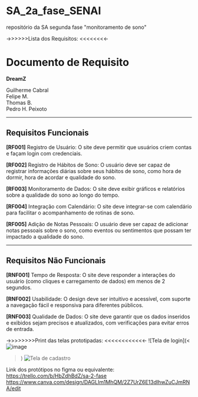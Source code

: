 # SA_2a_fase_SENAI
repositório da SA segunda fase "monitoramento de sono" 


->>>>>>Lista dos Requisitos: <<<<<<<<-

# Documento de Requisito
**DreamZ**

Guilherme Cabral  
Felipe M.  
Thomas B.  
Pedro H. Peixoto  

---

## Requisitos Funcionais

**[RF001]** Registro de Usuário: O site deve permitir que usuários criem contas e façam login com credenciais.  

**[RF002]** Registro de Hábitos de Sono: O usuário deve ser capaz de registrar informações diárias sobre seus hábitos de sono, como hora de dormir, hora de acordar e qualidade do sono.  

**[RF003]** Monitoramento de Dados: O site deve exibir gráficos e relatórios sobre a qualidade do sono ao longo do tempo.  

**[RF004]** Integração com Calendário: O site deve integrar-se com calendário para facilitar o acompanhamento de rotinas de sono.  

**[RF005]** Adição de Notas Pessoais: O usuário deve ser capaz de adicionar notas pessoais sobre o sono, como eventos ou sentimentos que possam ter impactado a qualidade do sono.  

---

## Requisitos Não Funcionais

**[RNF001]** Tempo de Resposta: O site deve responder a interações do usuário (como cliques e carregamento de dados) em menos de 2 segundos.  

**[RNF002]** Usabilidade: O design deve ser intuitivo e acessível, com suporte a navegação fácil e responsiva para diferentes públicos.  

**[RNF003]** Qualidade de Dados: O site deve garantir que os dados inseridos e exibidos sejam precisos e atualizados, com verificações para evitar erros de entrada.  





->>>>>>>>Print das telas prototipadas: <<<<<<<<<<<<-
![Tela de login](<![image](https://github.com/user-attachments/assets/842b56d7-f782-4eb5-b43c-b2d824846ba9)
>)
![Tela de cadastro](https://ibb.co/6F4zXSM)





Link dos protótipos no figma ou equivalente: 
https://trello.com/b/HbZdhBdZ/sa-2-fase
https://www.canva.com/design/DAGLIm1MhQM/2Z7UrZ6E13dlhwZuCJmRNA/edit

